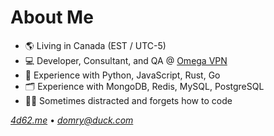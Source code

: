 # About Me
- 🌎 Living in Canada (EST / UTC-5)
- 💻 Developer, Consultant, and QA @ [Omega VPN](https://github.com/Omega-VPN)
- 🚀 Experience with Python, JavaScript, Rust, Go
- 🗂️ Experience with MongoDB, Redis, MySQL, PostgreSQL
- 😶‍🌫️ Sometimes distracted and forgets how to code

*[4d62.me](https://4d62.me)* • *[domry@duck.com](mailto:domry@duck.com)*
